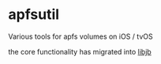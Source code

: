 # apfsutil
Various tools for apfs volumes on iOS / tvOS

the core functionality has migrated into [libjb](https://github.com/lechium/libjb)

